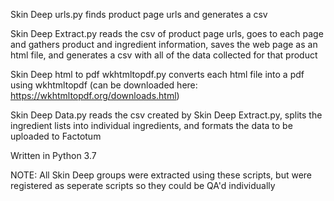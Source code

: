 Skin Deep urls.py finds product page urls and generates a csv

Skin Deep Extract.py reads the csv of product page urls, goes to each page and gathers product and ingredient information, saves the web page as an html file, and generates a csv with all of the data collected for that product

Skin Deep html to pdf wkhtmltopdf.py converts each html file into a pdf using wkhtmltopdf (can be downloaded here: https://wkhtmltopdf.org/downloads.html)

Skin Deep Data.py reads the csv created by Skin Deep Extract.py, splits the ingredient lists into individual ingredients, and formats the data to be uploaded to Factotum

Written in Python 3.7

NOTE: All Skin Deep groups were extracted using these scripts, but were registered as seperate scripts so they could be QA'd individually
